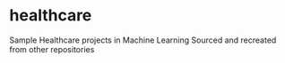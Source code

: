 # healthcare
Sample Healthcare projects in Machine Learning Sourced and recreated from other repositories
